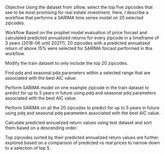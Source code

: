 Objective
Using the dataset from zillow, select the top five zipcodes that see to be most promising for real estate investment. Here, I describe a workflow that performs a SARIMA time series model on 20 selected zipcodes.

Workflow
Based on the prophet model evaluation of price forcast and calculated predicted annualized returns for every zipcode in a timeframe of 3 years (2018-06 until 2021?), 20 zipcodes with a predicted annualized return of above 15% were selected for SARIMA forcast performed in this workflow.

Modify the train dataset to only include the top 20 zipcodes.

Find pdq and seasonal pdq parameters within a selected range that are associated with the best AIC value.

Perform SARIMA model on one example zipcode in the train dataset to predict for up to 5 years in future using pdq and seasonal pdq parameters associated with the best AIC value.

Perform SARIMA on all the 20 zipcodes to predict for up to 5 years in future using pdq and seasonal pdq parameters associated with the best AIC value.

Calculate predicted annualized return values using test dataset and sort them based on a descending order.

Top zipcodes sorted by their predicted annualized return values are further explored based on a comparison of predicted vs real prices to narrow down to a selection of top 5.